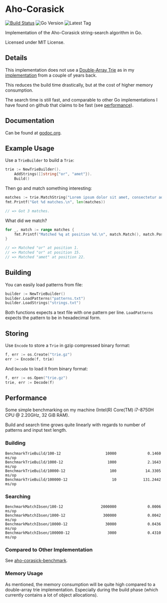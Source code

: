 # Aho-Corasick

[![Build Status](https://travis-ci.com/BobuSumisu/aho-corasick.svg?token=eGRFn5xdQ7p9yby3GVvc&branch=master)](https://travis-ci.com/BobuSumisu/aho-corasick)
![Go Version](https://img.shields.io/github/go-mod/go-version/BobuSumisu/aho-corasick)
![Latest Tag](https://img.shields.io/github/v/tag/BobuSumisu/aho-corasick)

Implementation of the Aho-Corasick string-search algorithm in Go.

Licensed under MIT License.

## Details

This implementation does not use a [Double-Array Trie](https://linux.thai.net/~thep/datrie/datrie.html) as in my
[implementation](https://github.com/BobuSumisu/go-ahocorasick) from a couple of years back.

This reduces the build time drastically, but at the cost of higher memory consumption.

The search time is still fast, and comparable to other Go implementations I have found on github that claims to be fast
(see [performance](#Performance)).

## Documentation

Can be found at [godoc.org](https://godoc.org/github.com/BobuSumisu/aho-corasick).

## Example Usage

Use a `TrieBuilder` to build a `Trie`:

```go
trie := NewTrieBuilder().
    AddStrings([]string{"or", "amet"}).
    Build()
```

Then go and match something interesting:

```go
matches := trie.MatchString("Lorem ipsum dolor sit amet, consectetur adipiscing elit.")
fmt.Printf("Got %d matches.\n", len(matches))

// => Got 3 matches.
```

What did we match?

```go
for _, match := range matches {
    fmt.Printf("Matched %q at position %d.\n", match.Match(), match.Pos())
}

// => Matched "or" at position 1.
// => Matched "or" at position 15.
// => Matched "amet" at position 22.
```

## Building

You can easily load patterns from file:

```go
builder := NewTrieBuilder()
builder.LoadPatterns("patterns.txt")
builder.LoadStrings("strings.txt")
```

Both functions expects a text file with one pattern per line. `LoadPatterns` expects the pattern to
be in hexadecimal form.

## Storing

Use `Encode` to store a `Trie` in gzip compressed binary format:

```go
f, err := os.Create("trie.gz")
err := Encode(f, trie)
```

And `Decode` to load it from binary format:

```go
f, err := os.Open("trie.gz")
trie, err := Decode(f)
```

## Performance

Some simple benchmarking on my machine (Intel(R) Core(TM) i7-8750H CPU @ 2.20GHz, 32 GiB RAM).

Build and search time grows quite linearly with regards to number of patterns and input text length.

### Building

    BenchmarkTrieBuild/100-12                    10000              0.1460 ms/op
    BenchmarkTrieBuild/1000-12                    1000              2.1643 ms/op
    BenchmarkTrieBuild/10000-12                    100             14.3305 ms/op
    BenchmarkTrieBuild/100000-12                    10            131.2442 ms/op

### Searching

    BenchmarkMatchIbsen/100-12                 2000000              0.0006 ms/op
    BenchmarkMatchIbsen/1000-12                 300000              0.0042 ms/op
    BenchmarkMatchIbsen/10000-12                 30000              0.0436 ms/op
    BenchmarkMatchIbsen/100000-12                 3000              0.4310 ms/op

### Compared to Other Implementation

See
[aho-corasick-benchmark](https://github.com/Bobusumisu/aho-corasick-benchmark).

### Memory Usage

As mentioned, the memory consumption will be quite high compared to a double-array trie
implementation. Especially during the build phase (which currently contains a lot of object
allocations).
